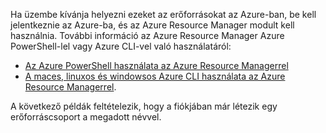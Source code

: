 
Ha üzembe kívánja helyezni ezeket az erőforrásokat az Azure-ban, be kell jelentkeznie az Azure-ba, és az Azure Resource Manager modult kell használnia. További információ az Azure Resource Manager Azure PowerShell-lel vagy Azure CLI-vel való használatáról:

* [Az Azure PowerShell használata az Azure Resource Managerrel](../articles/azure-resource-manager/powershell-azure-resource-manager.md)
* [A maces, linuxos és windowsos Azure CLI használata az Azure Resource Managerrel](../articles/azure-resource-manager/xplat-cli-azure-resource-manager.md).

A következő példák feltételezik, hogy a fiókjában már létezik egy erőforráscsoport a megadott névvel. 

